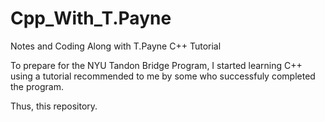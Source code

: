 # Cpp_With_T.Payne

Notes and Coding Along with T.Payne C++ Tutorial

To prepare for the NYU Tandon Bridge Program, I started learning C++ using a tutorial recommended to me by some who successfuly completed the program.

Thus, this repository. 
